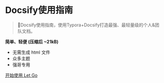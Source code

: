 <!-- _coverpage.md -->

# Docsify使用指南  

> 💪Docsify使用指南，使用Typora+Docsify打造最强、最轻量级的个人&团队文档。

 **简单、轻便 (压缩后 ~21kB)**

- 无需生成 html 文件
- 众多主题
- 强哥专用

[开始使用 Let Go](/README.md)
